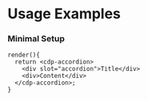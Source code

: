 # Usage Examples

### Minimal Setup

```tsx
render(){
  return <cdp-accordion>
    <div slot="accordion">Title</div>
    <div>Content</div>
  </cdp-accordion>;
}
```
